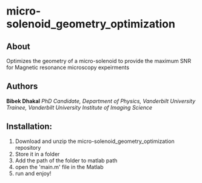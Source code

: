 # micro-solenoid_geometry_optimization

## About
Optimizes the geometry of a micro-solenoid to provide the maximum SNR for Magnetic resonance microscopy expeirments

## Authors
**Bibek Dhakal**
*PhD Candidate, Department of Physics, Vanderbilt University*  
*Trainee, Vanderbilt University Institute of Imaging Science*  

## Installation:
1. Download and unzip the micro-solenoid_geometry_optimization repository
2. Store it in a folder
3. Add the path of the folder to matlab path
4. open the 'main.m' file in the Matlab
5. run and enjoy!
